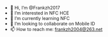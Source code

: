 - 👋 Hi, I’m @Frankzh2017
- 👀 I’m interested in NFC HCE
- 🌱 I’m currently learning NFC
- 💞️ I’m looking to collaborate on Mobile ID
- 📫 How to reach me: frankzh2004@263.net

<!---
Frankzh2017/Frankzh2017 is a ✨ special ✨ repository because its `README.md` (this file) appears on your GitHub profile.
You can click the Preview link to take a look at your changes.
--->
